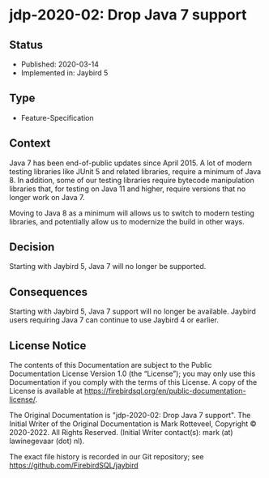 <!--
SPDX-FileCopyrightText: Copyright 2020-2022 Mark Rotteveel
SPDX-License-Identifier: LicenseRef-PDL-1.0
-->
# jdp-2020-02: Drop Java 7 support

## Status

- Published: 2020-03-14
- Implemented in: Jaybird 5

## Type

- Feature-Specification

## Context

Java 7 has been end-of-public updates since April 2015. A lot of modern testing
libraries like JUnit 5 and related libraries, require a minimum of Java 8. In
addition, some of our testing libraries require bytecode manipulation libraries
that, for testing on Java 11 and higher, require versions that no longer work on
Java 7.

Moving to Java 8 as a minimum will allows us to switch to modern testing
libraries, and potentially allow us to modernize the build in other ways.

## Decision

Starting with Jaybird 5, Java 7 will no longer be supported.

## Consequences

Starting with Jaybird 5, Java 7 support will no longer be available. Jaybird
users requiring Java 7 can continue to use Jaybird 4 or earlier.

## License Notice

The contents of this Documentation are subject to the Public Documentation
License Version 1.0 (the “License”); you may only use this Documentation if you
comply with the terms of this License. A copy of the License is available at
<https://firebirdsql.org/en/public-documentation-license/>.

The Original Documentation is "jdp-2020-02: Drop Java 7 support".
The Initial Writer of the Original Documentation is Mark Rotteveel,
Copyright © 2020-2022. All Rights Reserved. (Initial Writer contact(s):
mark (at) lawinegevaar (dot) nl).

<!--
Contributor(s): ______________________________________.
Portions created by ______ are Copyright © _________ [Insert year(s)]. All Rights Reserved.
(Contributor contact(s): ________________ [Insert hyperlink/alias]).
-->

The exact file history is recorded in our Git repository; see
<https://github.com/FirebirdSQL/jaybird>
